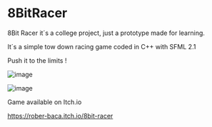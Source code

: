 # 8BitRacer

8Bit Racer it´s a college project, just a prototype made for learning.

It´s a simple tow down racing game coded in C++ with SFML 2.1

Push it to the limits !

![image](https://user-images.githubusercontent.com/83043304/123017798-b5504a00-d3a3-11eb-9c5d-9424968e20f9.png)

![image](https://user-images.githubusercontent.com/83043304/123017806-b97c6780-d3a3-11eb-9a05-8b918fd33064.png)

Game available on Itch.io

https://rober-baca.itch.io/8bit-racer

